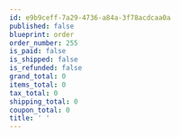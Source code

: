 ```yaml
---
id: e9b9ceff-7a29-4736-a84a-3f78acdcaa0a
published: false
blueprint: order
order_number: 255
is_paid: false
is_shipped: false
is_refunded: false
grand_total: 0
items_total: 0
tax_total: 0
shipping_total: 0
coupon_total: 0
title: ' '
---
```

